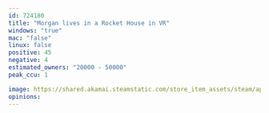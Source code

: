 ```yaml
---
id: 724180
title: "Morgan lives in a Rocket House in VR"
windows: "true"
mac: "false"
linux: false
positive: 45
negative: 4
estimated_owners: "20000 - 50000"
peak_ccu: 1

image: https://shared.akamai.steamstatic.com/store_item_assets/steam/apps/724180/header.jpg?t=1723592919
opinions:
---
```

